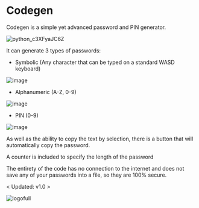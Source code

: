 # Codegen

Codegen is a simple yet advanced password and PIN generator.

![python_c3XFyaJC6Z](https://user-images.githubusercontent.com/49793238/134781654-cd138f38-eb9e-43e2-a4c8-ab2d8be6506b.png)

It can generate 3 types of passwords:
- Symbolic (Any character that can be typed on a standard WASD keyboard)

![image](https://user-images.githubusercontent.com/49793238/134781721-6f26641d-c559-4e66-b416-0d5530d1acc2.png)


- Alphanumeric (A-Z, 0-9)

![image](https://user-images.githubusercontent.com/49793238/134781729-0b41153a-19bf-4226-8072-a6009416198f.png)


- PIN (0-9)

![image](https://user-images.githubusercontent.com/49793238/134781735-15f7f0d9-2364-466f-af27-a4d80bba3d99.png)



As well as the ability to copy the text by selection, there is a button that will automatically copy the password.

A counter is included to specify the length of the password

The entirety of the code has no connection to the internet and does not save any of your passwords into a file, so they are 100% secure.



< Updated: v1.0 >

![logofull](https://user-images.githubusercontent.com/49793238/134781932-55e3d164-1156-458d-8ffb-279a59057898.png)



